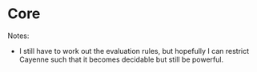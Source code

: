 Core
====

Notes:
* I still have to work out the evaluation rules, but hopefully I can restrict
  Cayenne such that it becomes decidable but still be powerful.
